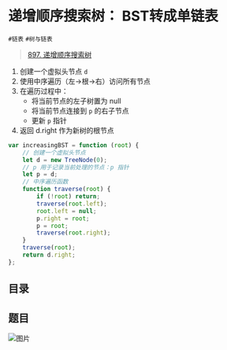 
# 递增顺序搜索树： BST转成单链表

`#链表` `#树与链表`

>  [897. 递增顺序搜索树](https://leetcode.cn/problems/increasing-order-search-tree/)


1. 创建一个虚拟头节点 `d`
2. 使用中序遍历（左->根->右）访问所有节点
3. 在遍历过程中：
    - 将当前节点的左子树置为 null
    - 将当前节点连接到 `p` 的右子节点
    - 更新 `p` 指针
4. 返回 d.right 作为新树的根节点

```javascript
var increasingBST = function (root) {
    // 创建一个虚拟头节点
    let d = new TreeNode(0);
    // p 用于记录当前处理的节点：p 指针
    let p = d;
    // 中序遍历函数
    function traverse(root) {
        if (!root) return;
        traverse(root.left);
        root.left = null;
        p.right = root;
        p = root;
        traverse(root.right);
    }
    traverse(root);
    return d.right;
};
```


## 目录
<!-- toc -->
 ## 题目 

![图片](https://832-1310531898.cos.ap-beijing.myqcloud.com/999.%20Obsidian@832/files/20250216-1.png)